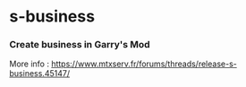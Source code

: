 # s-business
### Create business in Garry's Mod

More info : https://www.mtxserv.fr/forums/threads/release-s-business.45147/
